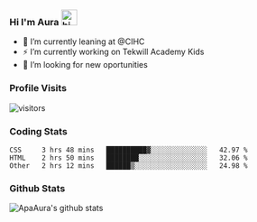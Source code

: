 ### Hi I'm Aura <img src="https://user-images.githubusercontent.com/1303154/88677602-1635ba80-d120-11ea-84d8-d263ba5fc3c0.gif" width="28px" alt="hi">

- 🔭 I’m currently leaning at @CIHC
- ⚡ I’m currently working on Tekwill Academy Kids
- 🤔 I’m looking for new oportunities


### Profile Visits 

![visitors](https://visitor-badge.glitch.me/badge?page_id=ApaAura.ApaAura)


### Coding Stats

<!--START_SECTION:waka-->

```text
CSS     3 hrs 48 mins   ██████████▓░░░░░░░░░░░░░░   42.97 %
HTML    2 hrs 50 mins   ████████░░░░░░░░░░░░░░░░░   32.06 %
Other   2 hrs 12 mins   ██████▒░░░░░░░░░░░░░░░░░░   24.98 %
```

<!--END_SECTION:waka-->

### Github Stats

![ApaAura's github stats](https://github-readme-stats.vercel.app/api?username=ApaAura&count_private=true&theme=tokyonight&hide=contribs,prs)
